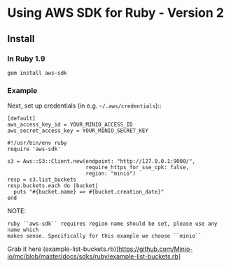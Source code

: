 # Using AWS SDK for Ruby - Version 2

## Install

### In Ruby 1.9

```
gem install aws-sdk
```

### Example

Next, set up credentials (in e.g. ``~/.aws/credentials``)::

    [default]
    aws_access_key_id = YOUR_MINIO_ACCESS_ID
    aws_secret_access_key = YOUR_MINIO_SECRET_KEY

```
#!/usr/bin/env ruby
require 'aws-sdk'

s3 = Aws::S3::Client.new(endpoint: "http://127.0.0.1:9000/",
                         require_https_for_sse_cpk: false,
                         region: "minio")
resp = s3.list_buckets
resp.buckets.each do |bucket|
  puts "#{bucket.name} => #{bucket.creation_date}"
end
```

NOTE:

    ruby ``aws-sdk`` requires region name should be set, please use any name which
    makes sense. Specifically for this example we choose ``minio``

Grab it here (example-list-buckets.rb)[https://github.com/Minio-io/mc/blob/master/docs/sdks/ruby/example-list-buckets.rb]